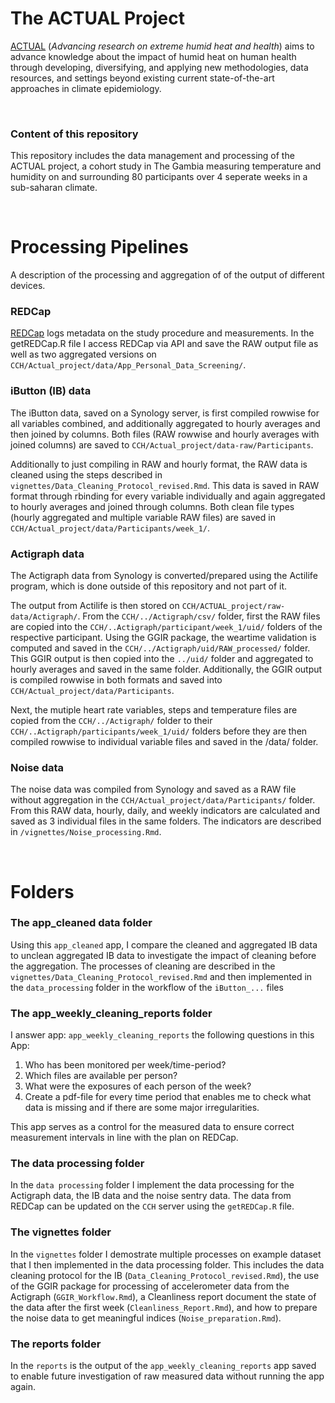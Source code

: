# The ACTUAL Project

[ACTUAL](https://www.ispm.unibe.ch/research/research_groups_and_themes/climate_epidemiology_and_public_health/index_eng.html#pane876954) (*Advancing research on extreme humid heat and health*) aims to advance knowledge about the impact of humid heat on human health through developing, diversifying, and applying new methodologies, data resources, and settings beyond existing current state-of-the-art approaches in climate epidemiology.

<br>

### Content of this repository

This repository includes the data management and processing of the ACTUAL project, a cohort study in The Gambia measuring temperature and humidity on and surrounding 80 participants over 4 seperate weeks in a sub-saharan climate.

<br>

# Processing Pipelines

A description of the processing and aggregation of of the output of different devices.

### REDCap

[REDCap](https://project-redcap.org/) logs metadata on the study procedure and measurements. In the getREDCap.R file I access REDCap via API and save the RAW output file as well as two aggregated versions on `CCH/Actual_project/data/App_Personal_Data_Screening/`.

### iButton (IB) data

The iButton data, saved on a Synology server, is first compiled rowwise for all variables combined, and additionally aggregated to hourly averages and then joined by columns. Both files (RAW rowwise and hourly averages with joined columns) are saved to `CCH/Actual_project/data-raw/Participants`.

Additionally to just compiling in RAW and hourly format, the RAW data is cleaned using the steps described in `vignettes/Data_Cleaning_Protocol_revised.Rmd`. This data is saved in RAW format through rbinding for every variable individually and again aggregated to hourly averages and joined through columns. Both clean file types (hourly aggregated and multiple variable RAW files) are saved in `CCH/Actual_project/data/Participants/week_1/`.

### Actigraph data

The Actigraph data from Synology is converted/prepared using the Actilife program, which is done outside of this repository and not part of it. 

The output from Actilife is then stored on `CCH/ACTUAL_project/raw-data/Actigraph/`. From the `CCH/../Actigraph/csv/` folder, first the RAW files are copied into the `CCH/..Actigraph/participant/week_1/uid/` folders of the respective participant. Using the GGIR package, the weartime validation is computed and saved in the `CCH/../Actigraph/uid/RAW_processed/` folder. This GGIR output is then copied into the `../uid/` folder and aggregated to hourly averages and saved in the same folder. Additionally, the GGIR output is compiled rowwise in both formats and saved into `CCH/Actual_project/data/Participants`. 

Next, the mutiple heart rate variables, steps and temperature files are copied from the `CCH/../Actigraph/` folder to their `CCH/..Actigraph/participants/week_1/uid/` folders before they are then compiled rowwise to individual variable files and saved in the /data/ folder. 

### Noise data

The noise data was compiled from Synology and saved as a RAW file without aggregation in the `CCH/Actual_project/data/Participants/` folder. From this RAW data, hourly, daily, and weekly indicators are calculated and saved as 3 individual files in the same folders. The indicators are described in `/vignettes/Noise_processing.Rmd`.


<br>

# Folders

### The app_cleaned data folder

Using this `app_cleaned` app, I compare the cleaned and aggregated IB data to unclean aggregated IB data to investigate the impact of cleaning before the aggregation. The processes of cleaning are described in the `vignettes/Data_Cleaning_Protocol_revised.Rmd` and then implemented in the `data_processing` folder in the workflow of the `iButton_...` files

### The app_weekly_cleaning_reports folder

I answer app: `app_weekly_cleaning_reports` the following questions in this App:

1. Who has been monitored per week/time-period? 
2. Which files are available per person?
3. What were the exposures of each person of the week?
4. Create a pdf-file for every time period that enables me to check what data is missing and if there are some major irregularities.

This app serves as a control for the measured data to ensure correct measurement intervals in line with the plan on REDCap. 

### The data processing folder

In the `data processing` folder I implement the data processing for the Actigraph data, the IB data and the noise sentry data. The data from REDCap can be updated on the `CCH` server using the `getREDCap.R` file.


### The vignettes folder

In the `vignettes` folder I demostrate multiple processes on example dataset that I then implemented in the data processing folder. This includes the data cleaning protocol for the IB (`Data_Cleaning_Protocol_revised.Rmd`), the use of the GGIR package for processing of accelerometer data from the Actigraph (`GGIR_Workflow.Rmd`), a Cleanliness report document the state of the data after the first week (`Cleanliness_Report.Rmd`), and how to prepare the noise data to get meaningful indices (`Noise_preparation.Rmd`). 


### The reports folder

In the `reports` is the output of the `app_weekly_cleaning_reports` app saved to enable future investigation of raw measured data without running the app again.

